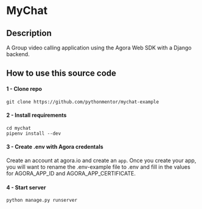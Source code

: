 # MyChat

## Description 
A Group video calling application using the Agora Web SDK with a Django backend.

##  How to use this source code

#### 1 - Clone repo
```
git clone https://github.com/pythonmentor/mychat-example
```

#### 2 - Install requirements
```
cd mychat
pipenv install --dev
```

#### 3 - Create .env with Agora credentals
Create an account at agora.io and create an `app`. Once you create your app, you will want to rename the .env-example file to .env and fill in the values for AGORA_APP_ID and AGORA_APP_CERTIFICATE. 


#### 4 - Start server
```
python manage.py runserver
```


